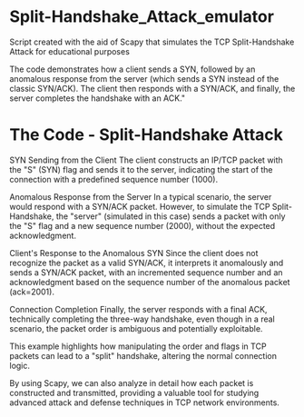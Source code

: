 # Split-Handshake_Attack_emulator
Script created with the aid of Scapy that simulates the TCP Split-Handshake Attack for educational purposes

The code demonstrates how a client sends a SYN, followed by an anomalous response from the server (which sends a SYN instead of the classic SYN/ACK). The client then responds with a SYN/ACK, and finally, the server completes the handshake with an ACK."

# The Code - Split-Handshake Attack

SYN Sending from the Client
The client constructs an IP/TCP packet with the "S" (SYN) flag and sends it to the server, indicating the start of the connection with a predefined sequence number (1000).

Anomalous Response from the Server
In a typical scenario, the server would respond with a SYN/ACK packet. However, to simulate the TCP Split-Handshake, the "server" (simulated in this case) sends a packet with only the "S" flag and a new sequence number (2000), without the expected acknowledgment.

Client's Response to the Anomalous SYN
Since the client does not recognize the packet as a valid SYN/ACK, it interprets it anomalously and sends a SYN/ACK packet, with an incremented sequence number and an acknowledgment based on the sequence number of the anomalous packet (ack=2001).

Connection Completion
Finally, the server responds with a final ACK, technically completing the three-way handshake, even though in a real scenario, the packet order is ambiguous and potentially exploitable.

This example highlights how manipulating the order and flags in TCP packets can lead to a "split" handshake, altering the normal connection logic.

By using Scapy, we can also analyze in detail how each packet is constructed and transmitted, providing a valuable tool for studying advanced attack and defense techniques in TCP network environments.







